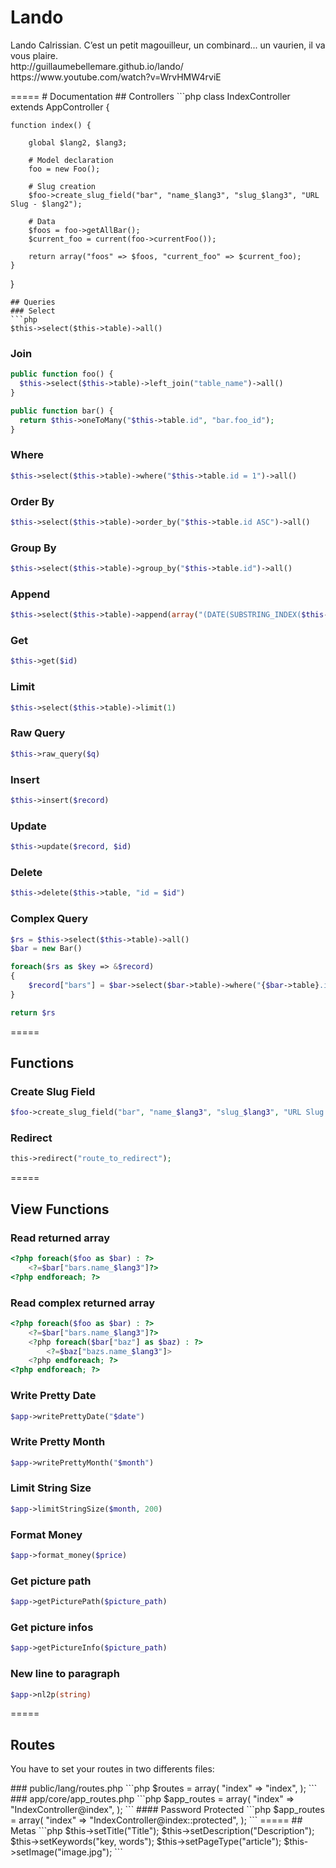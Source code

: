 # Lando
<p>Lando Calrissian. C’est un petit magouilleur, un combinard... un vaurien, il va vous plaire.<br>http://guillaumebellemare.github.io/lando/<br>https://www.youtube.com/watch?v=WrvHMW4rviE</p>
=====
# Documentation
## Controllers
```php
class IndexController extends AppController {

	function index() {
		
		global $lang2, $lang3;
		
		# Model declaration
		foo = new Foo();
		
		# Slug creation
		$foo->create_slug_field("bar", "name_$lang3", "slug_$lang3", "URL Slug - $lang2");
		
		# Data
		$foos = foo->getAllBar();
		$current_foo = current(foo->currentFoo());
		
		return array("foos" => $foos, "current_foo" => $current_foo);
	}
	
}
```
## Queries
### Select
```php
$this->select($this->table)->all()
```
### Join
```php
public function foo() {
  $this->select($this->table)->left_join("table_name")->all()
}

public function bar() {
  return $this->oneToMany("$this->table.id", "bar.foo_id");
}
```
### Where
```php
$this->select($this->table)->where("$this->table.id = 1")->all()
```
### Order By
```php
$this->select($this->table)->order_by("$this->table.id ASC")->all()
```
### Group By
```php
$this->select($this->table)->group_by("$this->table.id")->all()
```
### Append
```php
$this->select($this->table)->append(array("(DATE(SUBSTRING_INDEX($this->table.date_activation, ',', -1)) - INTERVAL 1 MONTH) AS special_date_renew", "DATE(SUBSTRING_INDEX($this->table.date_activation, ',', -1)) AS special_date_end"))->all()
```
### Get
```php
$this->get($id)
```
### Limit
```php
$this->select($this->table)->limit(1)
```
### Raw Query
```php
$this->raw_query($q)
```
### Insert
```php
$this->insert($record)
```
### Update
```php
$this->update($record, $id)
```
### Delete
```php
$this->delete($this->table, "id = $id")
```
### Complex Query
```php
$rs = $this->select($this->table)->all()
$bar = new Bar()

foreach($rs as $key => &$record)
{
	$record["bars"] = $bar->select($bar->table)->where("{$bar->table}.id = {$record['{$this->table}.id']}")
}

return $rs
```
=====
## Functions
### Create Slug Field
```php
$foo->create_slug_field("bar", "name_$lang3", "slug_$lang3", "URL Slug - $lang2");
```
### Redirect
```php
this->redirect("route_to_redirect");
```
=====
## View Functions
### Read returned array
```php
<?php foreach($foo as $bar) : ?>
	<?=$bar["bars.name_$lang3"]?>
<?php endforeach; ?>
```
### Read complex returned array
```php
<?php foreach($foo as $bar) : ?>
	<?=$bar["bars.name_$lang3"]?>
	<?php foreach($bar["baz"] as $baz) : ?>
		<?=$baz["bazs.name_$lang3"]>
	<?php endforeach; ?>
<?php endforeach; ?>
```
### Write Pretty Date
```php
$app->writePrettyDate("$date")
```
### Write Pretty Month
```php
$app->writePrettyMonth("$month")
```
### Limit String Size
```php
$app->limitStringSize($month, 200)
```
### Format Money
```php
$app->format_money($price)
```
### Get picture path
```php
$app->getPicturePath($picture_path)
```
### Get picture infos
```php
$app->getPictureInfo($picture_path)
```
### New line to paragraph
```php
$app->nl2p(string)
```
=====
## Routes
<p>You have to set your routes in two differents files:</p>
### public/lang/routes.php
```php
$routes = array(
	"index" => "index",
);
```
### app/core/app_routes.php
```php
$app_routes = array(
	"index" => "IndexController@index",
);
```
#### Password Protected
```php
$app_routes = array(
	"index" => "IndexController@index::protected",
);
```
=====
## Metas
```php
$this->setTitle("Title");
$this->setDescription("Description");
$this->setKeywords("key, words");
$this->setPageType("article");
$this->setImage("image.jpg");
```
